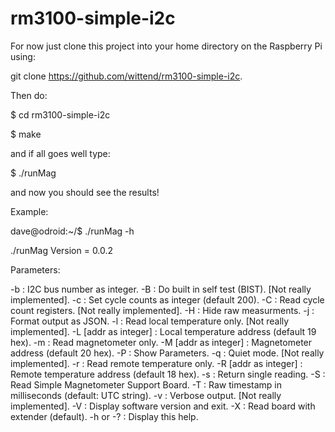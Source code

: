 # rm3100-simple-i2c

For now just clone this project into your home directory on the Raspberry Pi using:

git clone https://github.com/wittend/rm3100-simple-i2c.  

Then do:

$ cd rm3100-simple-i2c

$ make

and if all goes well type:

$ ./runMag

and now you should see the results!


Example:

dave@odroid:~/$ ./runMag -h

./runMag Version = 0.0.2

Parameters:

   -b <bus as integer>    :  I2C bus number as integer.
   -B <reg mask>          :  Do built in self test (BIST). [Not really implemented].
   -c <count>             :  Set cycle counts as integer (default 200).
   -C                     :  Read cycle count registers.   [Not really implemented].
   -H                     :  Hide raw measurments.
   -j                     :  Format output as JSON.
   -l                     :  Read local temperature only.  [Not really implemented].
   -L [addr as integer]   :  Local temperature address (default 19 hex).
   -m                     :  Read magnetometer only.
   -M [addr as integer]   :  Magnetometer address (default 20 hex).
   -P                     :  Show Parameters.
   -q                     :  Quiet mode.                   [Not really implemented].
   -r                     :  Read remote temperature only.
   -R [addr as integer]   :  Remote temperature address (default 18 hex).
   -s                     :  Return single reading.
   -S                     :  Read Simple Magnetometer Support Board.
   -T                     :  Raw timestamp in milliseconds (default: UTC string).
   -v                     :  Verbose output.               [Not really implemented].
   -V                     :  Display software version and exit.
   -X                     :  Read board with extender (default).
   -h or -?               :  Display this help.
